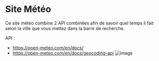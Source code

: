 # Site Météo 

Ce site météo combine 2 API combinées afin de savoir quel temps il fait selon la ville que vous mettez dans la barre de recherche.

API : 
-  https://open-meteo.com/en/docs/
-  https://open-meteo.com/en/docs/geocoding-api
![image](https://github.com/Sebras22/Site-Meteo/assets/91453628/276d6457-0f04-4ec1-8cd4-235313b5da5e)
